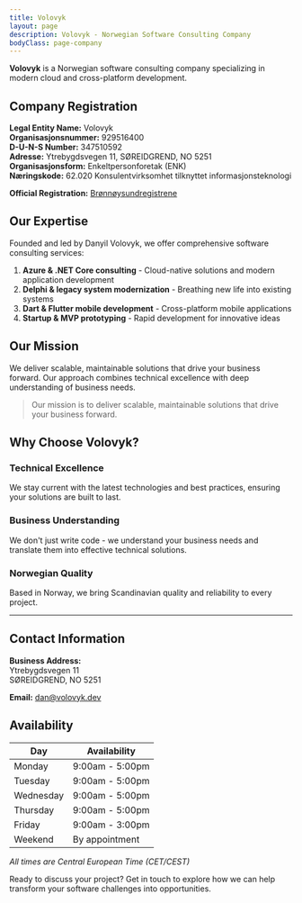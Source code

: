 ```yaml
---
title: Volovyk
layout: page
description: Volovyk - Norwegian Software Consulting Company
bodyClass: page-company
---
```


**Volovyk** is a Norwegian software consulting company specializing in modern cloud and cross-platform development.

## Company Registration

**Legal Entity Name:** Volovyk  
**Organisasjonsnummer:** 929516400  
**D-U-N-S Number:** 347510592  
**Adresse:** Ytrebygdsvegen 11, SØREIDGREND, NO 5251  
**Organisasjonsform:** Enkeltpersonforetak (ENK)  
**Næringskode:** 62.020 Konsulentvirksomhet tilknyttet informasjonsteknologi

**Official Registration:** [Brønnøysundregistrene](https://w2.brreg.no/enhet/sok/detalj.jsp?orgnr=929516400)

## Our Expertise

Founded and led by Danyil Volovyk, we offer comprehensive software consulting services:

1. **Azure & .NET Core consulting** - Cloud-native solutions and modern application development
2. **Delphi & legacy system modernization** - Breathing new life into existing systems
3. **Dart & Flutter mobile development** - Cross-platform mobile applications
4. **Startup & MVP prototyping** - Rapid development for innovative ideas

## Our Mission

We deliver scalable, maintainable solutions that drive your business forward. Our approach combines technical excellence with deep understanding of business needs.

> Our mission is to deliver scalable, maintainable solutions that drive your business forward.

## Why Choose Volovyk?

### Technical Excellence
We stay current with the latest technologies and best practices, ensuring your solutions are built to last.

### Business Understanding
We don't just write code - we understand your business needs and translate them into effective technical solutions.

### Norwegian Quality
Based in Norway, we bring Scandinavian quality and reliability to every project.

---

## Contact Information

**Business Address:**  
Ytrebygdsvegen 11  
SØREIDGREND, NO 5251

**Email:** dan@volovyk.dev

## Availability

| Day       | Availability    |
| --------- | --------------- |
| Monday    | 9:00am - 5:00pm |
| Tuesday   | 9:00am - 5:00pm |
| Wednesday | 9:00am - 5:00pm |
| Thursday  | 9:00am - 5:00pm |
| Friday    | 9:00am - 3:00pm |
| Weekend   | By appointment  |

*All times are Central European Time (CET/CEST)*

Ready to discuss your project? Get in touch to explore how we can help transform your software challenges into opportunities.